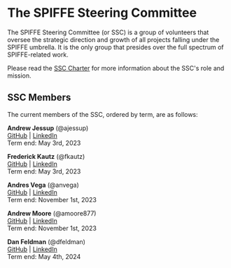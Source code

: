 # The SPIFFE Steering Committee
The SPIFFE Steering Committee (or SSC) is a group of volunteers that oversee the strategic direction and growth of all projects falling under the SPIFFE umbrella. It is the only group that presides over the full spectrum of SPIFFE-related work.

Please read the [SSC Charter](CHARTER.md) for more information about the SSC's role and mission.

## SSC Members
The current members of the SSC, ordered by term,  are as follows: 

**Andrew Jessup** (@ajessup)  
[GitHub](https://github.com/ajessup) | [LinkedIn](https://www.linkedin.com/in/andrewjessup/)  
Term end: May 3rd, 2023  

**Frederick Kautz** (@fkautz)  
[GitHub](https://github.com/fkautz) | [LinkedIn](https://www.linkedin.com/in/fkautz/)  
Term end: May 3rd, 2023  

**Andres Vega** (@anvega)  
[GitHub](https://github.com/anvega) | [LinkedIn](https://www.linkedin.com/in/avegaarias/)  
Term end: November 1st, 2023  

**Andrew Moore** (@amoore877)  
[GitHub](https://github.com/amoore877) | [LinkedIn](https://www.linkedin.com/in/andrew-moore-681b1114a/)  
Term end: November 1st, 2023  

**Dan Feldman** (@dfeldman)  
[GitHub](https://github.com/dfeldman) | [LinkedIn](https://www.linkedin.com/in/dfeldman)  
Term end: May 4th, 2024 